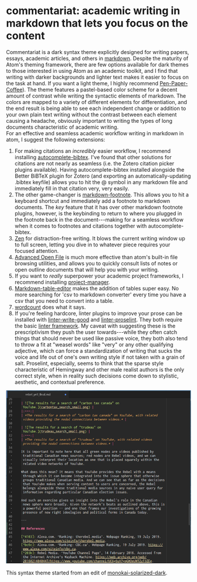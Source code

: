 # commentariat: academic writing in markdown that lets you focus on the content

Commentariat is a dark syntax theme explicitly designed for writing papers, essays, academic articles, and others in [markdown](https://en.wikipedia.org/wiki/Markdown). Despite the maturity of Atom's theming framework, there are few options available for dark themes to those interested in using Atom as an academic toolkit, and I find that writing with darker backgrounds and lighter text makes it easier to focus on the task at hand. If you want a light theme, I highly recommend [Pen-Paper-Coffee](https://atom.io/themes/pen-paper-coffee-syntax)).
The theme features a pastel-based color scheme for a decent amount of contrast while writing the syntactic elements of markdown. The colors are mapped to a variety of different elements for differentiation, and the end result is being able to see each independent change or addition to your own plain text writing without the contrast between each element causing a headache, obviously important to writing the types of long documents characteristic of academic writing.  
For an effective and seamless academic workflow writing in markdown in atom, I suggest the following extensions:

1. For making citations an _incredibly_ easier workflow, I recommend installing [autocomplete-bibtex](https://atom.io/packages/autocomplete-bibtex). I've found that other solutions for citations are not nearly as seamless (i.e. the Zotero citation picker plugins available). Having autocomplete-bibtex installed alongside the Better BiBTeX plugin for Zotero (and exporting an automatically-updating .bibtex keyfile) allows you to hit the @ symbol in any markdown file and immediately fill in that citation very, very easily.
2. The other game-changer is [markdown-footnote](https://atom.io/packages/markdown-footnote). This allows you to hit a keyboard shortcut and immediately add a footnote to markdown documents. The _key_ feature that it has over other markdown footnote plugins, however, is the keybinding to return to where you plugged in the footnote back in the document---making for a seamless workflow when it comes to footnotes and citations together with autocomplete-bibtex.
3. [Zen](https://atom.io/packages/Zen) for distraction-free writing. It blows the current writing window up to full screen, letting you dive in to whatever piece requires your focused attention.
4. [Advanced Open File](https://atom.io/packages/advanced-open-file) is much more effective than atom's built-in file browsing utilities, and allows you to quickly consult lists of notes or open outline documents that will help you with your writing.
5. If you want to _really_ superpower your academic project frameworks, I recommend installing [project-manager](https://atom.io/packages/project-manager).
6. [Markdown-table-editor](https://atom.io/packages/markdown-table-editor) makes the addition of tables super easy. No more searching for 'csv to markdown converter' every time you have a csv that you need to convert into a table.
7. [wordcount](https://atom.io/packages/wordcount) does what it says.
8. If you're feeling hardcore, linter plugins to improve your prose can be installed with [linter-write-good](https://atom.io/packages/linter-write-good) and [linter-proselint](https://atom.io/packages/linter-proselint). They both require the basic [linter framework](https://atom.io/packages/linter). My caveat with suggesting these is the prescriptivism they push the user towards---while they often catch things that should never be used like passive voice, they both also tend to throw a fit at "weasel words" like "very" or any other qualifying adjective, which can force a standardization of writing that sucks the voice and life out of one's own writing style if not taken with a grain of salt. Proselint, especially, seems to think that the sparse style characteristic of Hemingway and other male realist authors is the only correct style, when in reality such decisions come down to stylistic, aesthetic, and contextual preference.  

![img](./screenshots/screenshot1.png)

This syntax theme started from an edit of [monokai-solarized-dark](https://atom.io/packages/monokai-solarized-dark).
